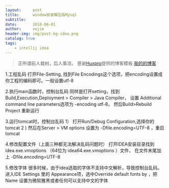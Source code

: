 ```yaml
---
layout:     post
title:      window安装解压版Mysql
subtitle:   
date:       2018-06-01
author:     xujie
header-img: img/post-bg-idea.png
catalog: true
tags:
    - intellij idea
---
```


> 正所谓前人栽树，后人乘凉。
> 感谢[Huxpro](https://github.com/huxpro)提供的博客模板
> [我的的博客](http://my.happy-coding.cn)

1.工程乱码
打开File-Setting, 找到File Encodings这个选项，把encoding设置成你工程的编码即可。一般设置utf-8

2.执行main函数时，控制台乱码
同样是打开setting，找到 Build,Execution,Deployment > Compiler > Java Compiler， 设置 Additional command line parameters选项为 -encoding utf-8，
然后Build>Rebuild Project  重新运行

3.运行tomcat时，控制台乱码
1） 打开Run/Debug Configuration,选择你的tomcat
2 ) 然后在Server > VM options 设置为 -Dfile.encoding=UTF-8 ，重启tomcat

4.修改配置文件（上面三种都无法解决乱码问题时）
打开IDEA安装目录找到 idea.exe.vmoptions （64位为 idea64.exe.vmoptions ）文件， 在文件末尾加上
-Dfile.encoding=UTF-8

5.修改字体
很多时候，由于idea选取的字体不支持中文解析，导致控制台乱码。
进入IDE Settings 里的 Appearance项，选中Override default fonts by ，把 Name 设置为微软雅黑或者任何可以支持中文的字体








